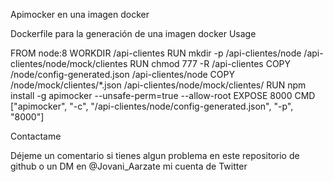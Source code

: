 Apimocker en una imagen docker

Dockerfile para la generación de una imagen docker
Usage

FROM node:8
WORKDIR /api-clientes
RUN mkdir -p /api-clientes/node /api-clientes/node/mock/clientes
RUN chmod 777 -R /api-clientes
COPY /node/config-generated.json /api-clientes/node
COPY /node/mock/clientes/*.json /api-clientes/node/mock/clientes/
RUN npm install -g apimocker --unsafe-perm=true --allow-root
EXPOSE 8000
CMD ["apimocker", "-c", "/api-clientes/node/config-generated.json", "-p", "8000"]



Contactame

Déjeme un comentario si tienes algun problema en este repositorio de github o un DM en @Jovani_Aarzate mi cuenta de Twitter
